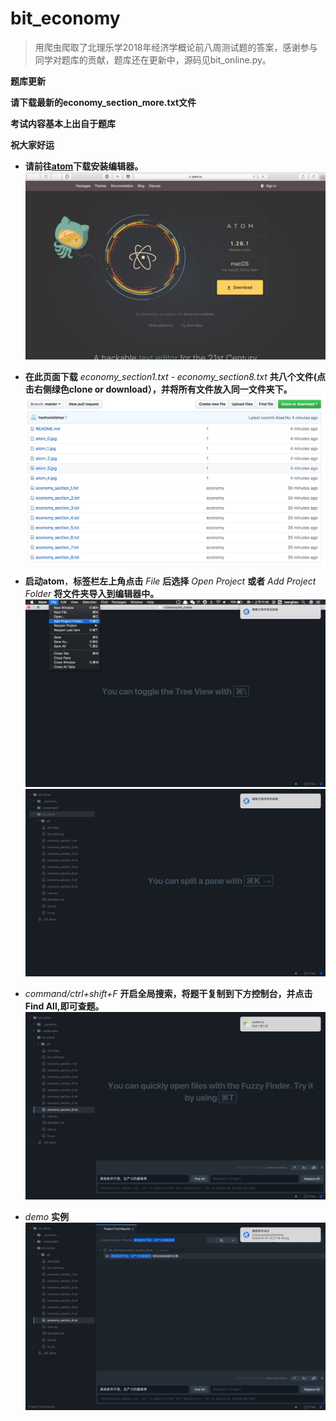 # bit_economy
> 用爬虫爬取了北理乐学2018年经济学概论前八周测试题的答案，感谢参与同学对题库的贡献，题库还在更新中，源码见bit_online.py。

**题库更新**

**请下载最新的economy_section_more.txt文件**

**考试内容基本上出自于题库**

**祝大家好运**


- **请前往[atom](https://atom.io)下载安装编辑器。**
    ![](atom_0.jpg)

- **在此页面下载** *economy_section1.txt - economy_section8.txt* **共八个文件(点击右侧绿色clone or download），并将所有文件放入同一文件夹下。**
    ![](github.jpg)

- **启动atom**，**标签栏左上角点击** *File* **后选择** *Open Project* **或者** *Add Project Folder* **将文件夹导入到编辑器中。**
    ![](atom_1.jpg)
    ![](atom_2.jpg)
- *command/ctrl+shift+F* **开启全局搜索，将题干复制到下方控制台，并点击Find All,即可查题。**
    ![](atom_3.jpg)
- *demo* **实例**
    ![](atom_4.jpg)
    


